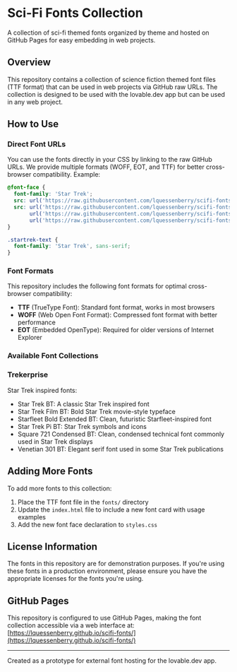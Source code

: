 # Sci-Fi Fonts Collection

A collection of sci-fi themed fonts organized by theme and hosted on GitHub Pages for easy embedding in web projects.

## Overview

This repository contains a collection of science fiction themed font files (TTF format) that can be used in web projects via GitHub raw URLs. The collection is designed to be used with the lovable.dev app but can be used in any web project.

## How to Use

### Direct Font URLs

You can use the fonts directly in your CSS by linking to the raw GitHub URLs. We provide multiple formats (WOFF, EOT, and TTF) for better cross-browser compatibility. Example:

```css
@font-face {
  font-family: 'Star Trek';
  src: url('https://raw.githubusercontent.com/lquessenberry/scifi-fonts/master/webfonts/trekerprise/Star_Trek_BT.eot');
  src: url('https://raw.githubusercontent.com/lquessenberry/scifi-fonts/master/webfonts/trekerprise/Star_Trek_BT.eot?#iefix') format('embedded-opentype'),
       url('https://raw.githubusercontent.com/lquessenberry/scifi-fonts/master/webfonts/trekerprise/Star_Trek_BT.woff') format('woff'),
       url('https://raw.githubusercontent.com/lquessenberry/scifi-fonts/master/fonts/trekerprise/Star Trek BT.TTF') format('truetype');
}

.startrek-text {
  font-family: 'Star Trek', sans-serif;
}
```

### Font Formats

This repository includes the following font formats for optimal cross-browser compatibility:

- **TTF** (TrueType Font): Standard font format, works in most browsers
- **WOFF** (Web Open Font Format): Compressed font format with better performance
- **EOT** (Embedded OpenType): Required for older versions of Internet Explorer

### Available Font Collections

### Trekerprise

Star Trek inspired fonts:

- Star Trek BT: A classic Star Trek inspired font
- Star Trek Film BT: Bold Star Trek movie-style typeface
- Starfleet Bold Extended BT: Clean, futuristic Starfleet-inspired font
- Star Trek Pi BT: Star Trek symbols and icons
- Square 721 Condensed BT: Clean, condensed technical font commonly used in Star Trek displays
- Venetian 301 BT: Elegant serif font used in some Star Trek publications

## Adding More Fonts

To add more fonts to this collection:

1. Place the TTF font file in the `fonts/` directory
2. Update the `index.html` file to include a new font card with usage examples
3. Add the new font face declaration to `styles.css`

## License Information

The fonts in this repository are for demonstration purposes. If you're using these fonts in a production environment, please ensure you have the appropriate licenses for the fonts you're using.

## GitHub Pages

This repository is configured to use GitHub Pages, making the font collection accessible via a web interface at: [https://lquessenberry.github.io/scifi-fonts/](https://lquessenberry.github.io/scifi-fonts/)

---

Created as a prototype for external font hosting for the lovable.dev app.
